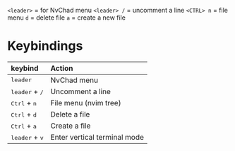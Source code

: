 `<leader>` = for NvChad menu
`<leader> /` = uncomment a line
`<CTRL> n` = file menu
    `d` = delete file
    `a` = create a new file
# Keybindings
| keybind | Action |
| :-- | :-- |
| <kbd>leader</kbd> | NvChad menu |
|<kbd>leader</kbd> + <kbd>/</kbd> | Uncomment a line |
| <kbd>Ctrl</kbd> + <kbd>n</kbd> | File menu (nvim tree)|
| <kbd>Ctrl</kbd> + <kbd>d</kbd> | Delete a file |
| <kbd>Ctrl</kbd> + <kbd>a</kbd> | Create a file |
| <kbd>leader</kbd> + <kbd>v</kbd> | Enter vertical terminal mode |


